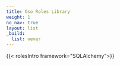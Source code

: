 ```yaml
---
title: Oso Roles Library
weight: 1
no_nav: true
layout: list
_build:
  list: never
---
```


{{< rolesIntro framework="SQLAlchemy">}}
